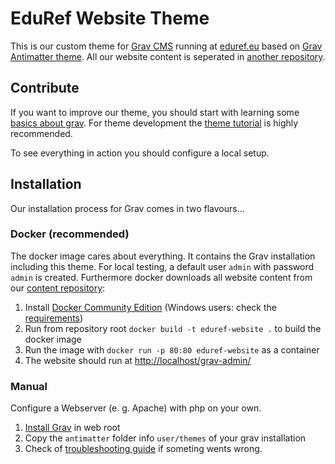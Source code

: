 # EduRef Website Theme

This is our custom theme for [Grav CMS](https://getgrav.org/) running at [eduref.eu](http://eduref.eu) based on [Grav Antimatter theme](https://github.com/getgrav/grav-theme-antimatter).
All our website content is seperated in [another repository](https://github.com/eduref/website-content).


## Contribute

If you want to improve our theme, you should start with learning some [basics about grav](https://learn.getgrav.org/).
For theme development the [theme tutorial](https://learn.getgrav.org/themes/theme-tutorial) is highly recommended.

To see everything in action you should configure a local setup.

## Installation

Our installation process for Grav comes in two flavours...

### Docker (recommended)

The docker image cares about everything. It contains the Grav installation including this theme.
For local testing, a default user `admin` with password `admin` is created.
Furthermore docker downloads all website content from our [content repository](https://github.com/eduref/website-content):


1. Install [Docker Community Edition](https://docs.docker.com/install/) (Windows users: check the [requirements](https://docs.docker.com/docker-for-windows/install/#what-to-know-before-you-install))
1. Run from repository root `docker build -t eduref-website .` to build the docker image
1. Run the image with `docker run -p 80:80 eduref-website` as a container
2. The website should run at [http://localhost/grav-admin/](http://localhost/grav-admin/)


### Manual

Configure a Webserver (e. g. Apache) with php on your own.

1. [Install Grav](https://learn.getgrav.org/basics/installation) in web root
1. Copy the `antimatter` folder info `user/themes` of your grav installation
1. Check of [troubleshooting guide](https://learn.getgrav.org/troubleshooting) if someting wents wrong.